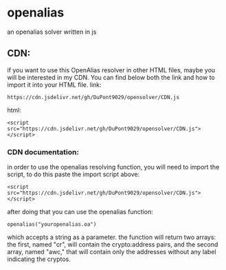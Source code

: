 # openalias
an openalias solver written in js

## CDN:
if you want to use this OpenAlias resolver in other HTML files, maybe you will be interested in my CDN. You can find below both the link and how to import it into your HTML file.
link:
~~~
https://cdn.jsdelivr.net/gh/DuPont9029/opensolver/CDN.js
~~~
html:
~~~
<script src="https://cdn.jsdelivr.net/gh/DuPont9029/opensolver/CDN.js"></script>
~~~

### CDN documentation:
in order to use the openalias resolving function, you will need to import the script, to do this paste the import script above:
~~~
<script src="https://cdn.jsdelivr.net/gh/DuPont9029/opensolver/CDN.js"></script>
~~~
after doing that you can use the openalias function:
~~~
openalias("youropenalias.oa")
~~~
which accepts a string as a parameter. the function will return two arrays: the first, named "cr", will contain the crypto:address pairs, 
and the second array, named "awc," that will contain only the addresses without any label indicating the cryptos.
